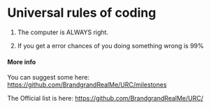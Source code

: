# Universal rules of coding


1. The computer is ALWAYS right.

2. If you get a error chances of you doing something wrong is 99%



#### More info 
You can suggest some here: https://github.com/BrandgrandRealMe/URC/milestones

The Official list is here: https://github.com/BrandgrandRealMe/URC/
